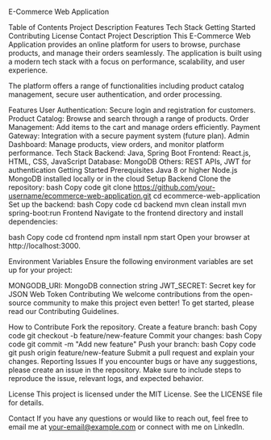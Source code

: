 E-Commerce Web Application

Table of Contents
Project Description
Features
Tech Stack
Getting Started
Contributing
License
Contact
Project Description
This E-Commerce Web Application provides an online platform for users to browse, purchase products, and manage their orders seamlessly. The application is built using a modern tech stack with a focus on performance, scalability, and user experience.

The platform offers a range of functionalities including product catalog management, secure user authentication, and order processing.

Features
User Authentication: Secure login and registration for customers.
Product Catalog: Browse and search through a range of products.
Order Management: Add items to the cart and manage orders efficiently.
Payment Gateway: Integration with a secure payment system (future plan).
Admin Dashboard: Manage products, view orders, and monitor platform performance.
Tech Stack
Backend: Java, Spring Boot
Frontend: React.js, HTML, CSS, JavaScript
Database: MongoDB
Others: REST APIs, JWT for authentication
Getting Started
Prerequisites
Java 8 or higher
Node.js
MongoDB installed locally or in the cloud
Setup
Backend
Clone the repository:
bash
Copy code
git clone https://github.com/your-username/ecommerce-web-application.git
cd ecommerce-web-application
Set up the backend:
bash
Copy code
cd backend
mvn clean install
mvn spring-boot:run
Frontend
Navigate to the frontend directory and install dependencies:

bash
Copy code
cd frontend
npm install
npm start
Open your browser at http://localhost:3000.

Environment Variables
Ensure the following environment variables are set up for your project:

MONGODB_URI: MongoDB connection string
JWT_SECRET: Secret key for JSON Web Token
Contributing
We welcome contributions from the open-source community to make this project even better! To get started, please read our Contributing Guidelines.

How to Contribute
Fork the repository.
Create a feature branch:
bash
Copy code
git checkout -b feature/new-feature
Commit your changes:
bash
Copy code
git commit -m "Add new feature"
Push your branch:
bash
Copy code
git push origin feature/new-feature
Submit a pull request and explain your changes.
Reporting Issues
If you encounter bugs or have any suggestions, please create an issue in the repository. Make sure to include steps to reproduce the issue, relevant logs, and expected behavior.

License
This project is licensed under the MIT License. See the LICENSE file for details.

Contact
If you have any questions or would like to reach out, feel free to email me at your-email@example.com or connect with me on LinkedIn.

